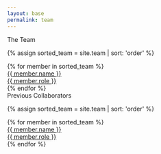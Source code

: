 ```yaml
---
layout: base
permalink: team
---
```


<div class="container">


<div class="section-title mg-top-6xl">The Team</div>

{% assign sorted_team = site.team | sort: 'order' %}
<div class="team-container">
    {% for member in sorted_team %}
    <a href="{{ member.url }}">
        <div class="team-card" style="background-image: url({{ member.image }})">
            <div class="team-card-content">
                <div class="team-name">{{ member.name }}</div>
                <div class="team-description sans secondary">{{ member.role }}</div>
            </div>
        </div>
    </a>
    {% endfor %}
</div>

<div class="section-title">Previous Collaborators</div>

{% assign sorted_team = site.team | sort: 'order' %}
<div class="team-container">
    {% for member in sorted_team %}
    <a href="{{ member.url }}">
        <div class="team-card" style="background-image: url({{ member.image }})">
            <div class="team-card-content">
                <div class="team-name">{{ member.name }}</div>
                <div class="team-description sans secondary">{{ member.role }}</div>
            </div>
        </div>
    </a>
    {% endfor %}
</div>

</div>